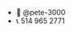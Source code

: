 - 🤖 @pete-3000
- 📞 514 965 2771

<!---
pete-3000/pete-3000 is a ✨ special ✨ repository because its `README.md` (this file) appears on your GitHub profile.
You can click the Preview link to take a look at your changes.
--->
